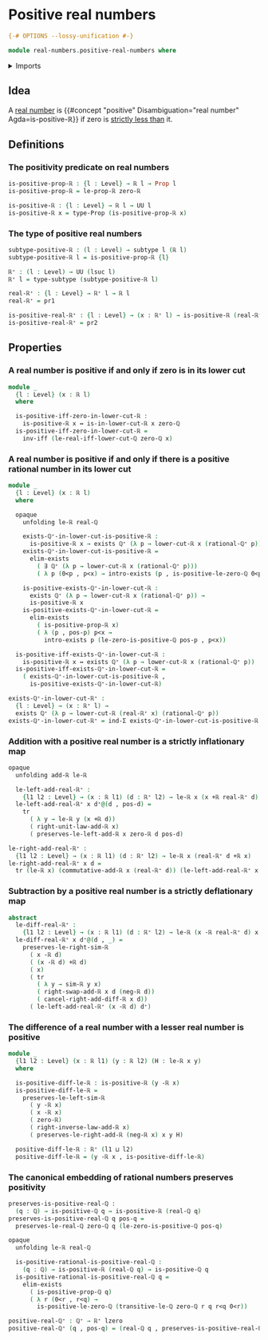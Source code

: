 # Positive real numbers

```agda
{-# OPTIONS --lossy-unification #-}

module real-numbers.positive-real-numbers where
```

<details><summary>Imports</summary>

```agda
open import elementary-number-theory.addition-rational-numbers
open import elementary-number-theory.additive-group-of-rational-numbers
open import elementary-number-theory.difference-rational-numbers
open import elementary-number-theory.positive-rational-numbers
open import elementary-number-theory.rational-numbers
open import elementary-number-theory.strict-inequality-rational-numbers

open import foundation.binary-transport
open import foundation.dependent-pair-types
open import foundation.existential-quantification
open import foundation.identity-types
open import foundation.logical-equivalences
open import foundation.propositional-truncations
open import foundation.propositions
open import foundation.subtypes
open import foundation.transport-along-identifications
open import foundation.universe-levels

open import group-theory.abelian-groups
open import group-theory.groups

open import real-numbers.addition-real-numbers
open import real-numbers.arithmetically-located-dedekind-cuts
open import real-numbers.dedekind-real-numbers
open import real-numbers.difference-real-numbers
open import real-numbers.negation-real-numbers
open import real-numbers.rational-real-numbers
open import real-numbers.similarity-real-numbers
open import real-numbers.strict-inequality-real-numbers
```

</details>

## Idea

A [real number](real-numbers.dedekind-real-numbers.md) is
{{#concept "positive" Disambiguation="real number" Agda=is-positive-ℝ}} if zero
is [strictly less than](real-numbers.strict-inequality-real-numbers.md) it.

## Definitions

### The positivity predicate on real numbers

```agda
is-positive-prop-ℝ : {l : Level} → ℝ l → Prop l
is-positive-prop-ℝ = le-prop-ℝ zero-ℝ

is-positive-ℝ : {l : Level} → ℝ l → UU l
is-positive-ℝ x = type-Prop (is-positive-prop-ℝ x)
```

### The type of positive real numbers

```agda
subtype-positive-ℝ : (l : Level) → subtype l (ℝ l)
subtype-positive-ℝ l = is-positive-prop-ℝ {l}

ℝ⁺ : (l : Level) → UU (lsuc l)
ℝ⁺ l = type-subtype (subtype-positive-ℝ l)

real-ℝ⁺ : {l : Level} → ℝ⁺ l → ℝ l
real-ℝ⁺ = pr1

is-positive-real-ℝ⁺ : {l : Level} → (x : ℝ⁺ l) → is-positive-ℝ (real-ℝ⁺ x)
is-positive-real-ℝ⁺ = pr2
```

## Properties

### A real number is positive if and only if zero is in its lower cut

```agda
module _
  {l : Level} (x : ℝ l)
  where

  is-positive-iff-zero-in-lower-cut-ℝ :
    is-positive-ℝ x ↔ is-in-lower-cut-ℝ x zero-ℚ
  is-positive-iff-zero-in-lower-cut-ℝ =
    inv-iff (le-real-iff-lower-cut-ℚ zero-ℚ x)
```

### A real number is positive if and only if there is a positive rational number in its lower cut

```agda
module _
  {l : Level} (x : ℝ l)
  where

  opaque
    unfolding le-ℝ real-ℚ

    exists-ℚ⁺-in-lower-cut-is-positive-ℝ :
      is-positive-ℝ x → exists ℚ⁺ (λ p → lower-cut-ℝ x (rational-ℚ⁺ p))
    exists-ℚ⁺-in-lower-cut-is-positive-ℝ =
      elim-exists
        ( ∃ ℚ⁺ (λ p → lower-cut-ℝ x (rational-ℚ⁺ p)))
        ( λ p (0<p , p<x) → intro-exists (p , is-positive-le-zero-ℚ 0<p) p<x)

    is-positive-exists-ℚ⁺-in-lower-cut-ℝ :
      exists ℚ⁺ (λ p → lower-cut-ℝ x (rational-ℚ⁺ p)) →
      is-positive-ℝ x
    is-positive-exists-ℚ⁺-in-lower-cut-ℝ =
      elim-exists
        ( is-positive-prop-ℝ x)
        ( λ (p , pos-p) p<x →
          intro-exists p (le-zero-is-positive-ℚ pos-p , p<x))

  is-positive-iff-exists-ℚ⁺-in-lower-cut-ℝ :
    is-positive-ℝ x ↔ exists ℚ⁺ (λ p → lower-cut-ℝ x (rational-ℚ⁺ p))
  is-positive-iff-exists-ℚ⁺-in-lower-cut-ℝ =
    ( exists-ℚ⁺-in-lower-cut-is-positive-ℝ ,
      is-positive-exists-ℚ⁺-in-lower-cut-ℝ)

exists-ℚ⁺-in-lower-cut-ℝ⁺ :
  {l : Level} → (x : ℝ⁺ l) →
  exists ℚ⁺ (λ p → lower-cut-ℝ (real-ℝ⁺ x) (rational-ℚ⁺ p))
exists-ℚ⁺-in-lower-cut-ℝ⁺ = ind-Σ exists-ℚ⁺-in-lower-cut-is-positive-ℝ
```

### Addition with a positive real number is a strictly inflationary map

```agda
opaque
  unfolding add-ℝ le-ℝ

  le-left-add-real-ℝ⁺ :
    {l1 l2 : Level} → (x : ℝ l1) (d : ℝ⁺ l2) → le-ℝ x (x +ℝ real-ℝ⁺ d)
  le-left-add-real-ℝ⁺ x d⁺@(d , pos-d) =
    tr
      ( λ y → le-ℝ y (x +ℝ d))
      ( right-unit-law-add-ℝ x)
      ( preserves-le-left-add-ℝ x zero-ℝ d pos-d)

le-right-add-real-ℝ⁺ :
  {l1 l2 : Level} → (x : ℝ l1) (d : ℝ⁺ l2) → le-ℝ x (real-ℝ⁺ d +ℝ x)
le-right-add-real-ℝ⁺ x d =
  tr (le-ℝ x) (commutative-add-ℝ x (real-ℝ⁺ d)) (le-left-add-real-ℝ⁺ x d)
```

### Subtraction by a positive real number is a strictly deflationary map

```agda
abstract
  le-diff-real-ℝ⁺ :
    {l1 l2 : Level} → (x : ℝ l1) (d : ℝ⁺ l2) → le-ℝ (x -ℝ real-ℝ⁺ d) x
  le-diff-real-ℝ⁺ x d⁺@(d , _) =
    preserves-le-right-sim-ℝ
      ( x -ℝ d)
      ( (x -ℝ d) +ℝ d)
      ( x)
      ( tr
        ( λ y → sim-ℝ y x)
        ( right-swap-add-ℝ x d (neg-ℝ d))
        ( cancel-right-add-diff-ℝ x d))
      ( le-left-add-real-ℝ⁺ (x -ℝ d) d⁺)
```

### The difference of a real number with a lesser real number is positive

```agda
module _
  {l1 l2 : Level} (x : ℝ l1) (y : ℝ l2) (H : le-ℝ x y)
  where

  is-positive-diff-le-ℝ : is-positive-ℝ (y -ℝ x)
  is-positive-diff-le-ℝ =
    preserves-le-left-sim-ℝ
      ( y -ℝ x)
      ( x -ℝ x)
      ( zero-ℝ)
      ( right-inverse-law-add-ℝ x)
      ( preserves-le-right-add-ℝ (neg-ℝ x) x y H)

  positive-diff-le-ℝ : ℝ⁺ (l1 ⊔ l2)
  positive-diff-le-ℝ = (y -ℝ x , is-positive-diff-le-ℝ)
```

### The canonical embedding of rational numbers preserves positivity

```agda
preserves-is-positive-real-ℚ :
  (q : ℚ) → is-positive-ℚ q → is-positive-ℝ (real-ℚ q)
preserves-is-positive-real-ℚ q pos-q =
  preserves-le-real-ℚ zero-ℚ q (le-zero-is-positive-ℚ pos-q)

opaque
  unfolding le-ℝ real-ℚ

  is-positive-rational-is-positive-real-ℚ :
    (q : ℚ) → is-positive-ℝ (real-ℚ q) → is-positive-ℚ q
  is-positive-rational-is-positive-real-ℚ q =
    elim-exists
      ( is-positive-prop-ℚ q)
      ( λ r (0<r , r<q) →
        is-positive-le-zero-ℚ (transitive-le-ℚ zero-ℚ r q r<q 0<r))

positive-real-ℚ⁺ : ℚ⁺ → ℝ⁺ lzero
positive-real-ℚ⁺ (q , pos-q) = (real-ℚ q , preserves-is-positive-real-ℚ q pos-q)
```
